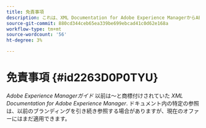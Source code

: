 ```yaml
---
title: 免責事項
description: これは、XML Documentation for Adobe Experience ManagerからAEMガイドへの製品名の変更に対処するための免責事項です。
source-git-commit: 880cd344ceb65ea339be699ebcad41c0d62e168a
workflow-type: tm+mt
source-wordcount: '56'
ht-degree: 3%

---
```


# 免責事項 {#id2263D0P0TYU}

*Adobe Experience Managerガイド* 以前は～と商標付けされていた *XML Documentation for Adobe Experience Manager*. ドキュメント内の特定の参照は、以前のブランディングを引き続き参照する場合がありますが、現在のオファーにはまだ適用できます。
